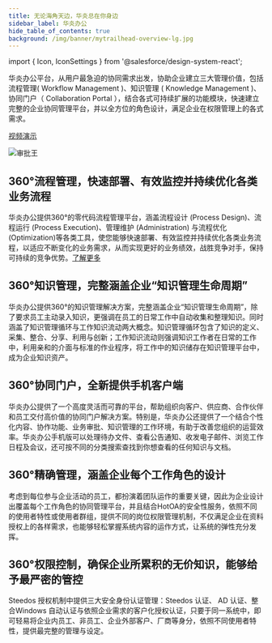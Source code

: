 ```yaml
---
title: 无论海角天边，华炎总在你身边
sidebar_label: 华炎办公
hide_table_of_contents: true
background: /img/banner/mytrailhead-overview-lg.jpg
---
```


import { Icon, IconSettings } from '@salesforce/design-system-react'; 

华炎办公平台，从用户最急迫的协同需求出发，协助企业建立三大管理价值，包括流程管理( Workflow Management )、知识管理 ( Knowledge Management )、协同门户（ Collaboration Portal ），结合各式可持续扩展的功能模块，快速建立完整的企业协同管理平台，并以全方位的角色设计，满足企业在权限管理上的各式需求。

<a class="slds-button slds-button_brand" href="http://oss.steedos.com/videos/case/%E5%A6%82%E4%BD%95%E9%85%8D%E7%BD%AE%E8%AF%B7%E5%81%87%E6%B5%81%E7%A8%8B.mp4" target="_blank">
视频演示
</a>

![审批王](/assets/products/workflow.png)

<div class="slds-media slds-var-p-around_medium">
  <div class="slds-media__figure">
    <Icon
        assistiveText=""
        category="standard"
        name="account"
        size="large"
    />
  </div>
  <div class="slds-media__body">
  <h2> 360°流程管理，快速部署、有效监控并持续优化各类业务流程 </h2>
    华炎办公提供360°的零代码流程管理平台，涵盖流程设计 (Process Design)、流程运行 (Process Execution)、管理维护 (Administration) 与流程优化 (Optimization)等各类工具，使您能够快速部署、有效监控并持续优化各类业务流程，以适应不断变化的业务需求，从而实现更好的业务绩效，战胜竞争对手，保持可持续的竞争优势。<a href="./workflow">了解更多</a>
  </div>
</div>

<div class="slds-media slds-var-p-around_medium">
  <div class="slds-media__figure">
    <Icon
        assistiveText=""
        category="standard"
        name="account"
        size="large"
    />
  </div>
  <div class="slds-media__body">
  <h2> 360°知识管理，完整涵盖企业“知识管理生命周期” </h2>
    华炎办公提供360°的知识管理解决方案，完整涵盖企业“知识管理生命周期”，除了要求员工主动录入知识，更强调在员工的日常工作中自动收集和整理知识。同时涵盖了知识管理循环与工作知识流动两大概念。知识管理循环包含了知识的定义、采集、整合、分享、利用与创新；工作知识流动则强调知识工作者在日常的工作中，利用亲和的介面与标准的作业程序，将工作中的知识储存在知识管理平台中，成为企业知识资产。
  </div>
</div>

<div class="slds-media slds-var-p-around_medium">
  <div class="slds-media__figure">
    <Icon
        assistiveText=""
        category="standard"
        name="account"
        size="large"
    />
  </div>
  <div class="slds-media__body">
  <h2> 360°协同门户，全新提供手机客户端 </h2>
  华炎办公提供了一个高度灵活而可靠的平台，帮助组织向客户、供应商、合作伙伴和员工交付高价值的协同门户解决方案。特别是，华炎办公还提供了一个结合个性化内容、协作功能、业务审批、知识管理的工作环境，有助于改善您组织的运营效率。华炎办公手机版可以处理待办文件、查看公告通知、收发电子邮件、浏览工作日程及会议，还可按不同的分类搜索查找到你想查看的任何知识与文档。
  </div>
</div>

<div class="slds-media slds-var-p-around_medium">
  <div class="slds-media__figure">
    <Icon
        assistiveText=""
        category="standard"
        name="account"
        size="large"
    />
  </div>
  <div class="slds-media__body">
  <h2> 360°精确管理，涵盖企业每个工作角色的设计 </h2>
  考虑到每位参与企业活动的员工，都扮演着团队运作的重要关键，因此为企业设计出覆盖每个工作角色的协同管理平台，并且结合HotOA的安全性服务，依照不同的使用者特性或使用者群组，提供不同的岗位权限管理机制，不仅满足企业在资料授权上的各样需求，也能够轻松掌握系统内容的运作方式，让系统的弹性充分发挥。
  </div>
</div>

<div class="slds-media slds-var-p-around_medium">
  <div class="slds-media__figure">
    <Icon
        assistiveText=""
        category="standard"
        name="account"
        size="large"
    />
  </div>
  <div class="slds-media__body">
  <h2>360°权限控制，确保企业所累积的无价知识，能够给予最严密的管控</h2>
  Steedos 授权机制中提供三大安全身份认证管理：Steedos 认证、 AD 认证、整合Windows 自动认证与依照企业需求的客户化授权认证，只要于同一系统中，即可轻易将企业内员工、非员工、企业外部客户、厂商等身分，依照不同使用者特性，提供最完整的管理与设定。

  </div>
</div>


